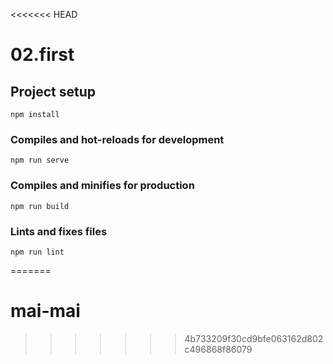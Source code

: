 <<<<<<< HEAD
# 02.first

## Project setup
```
npm install
```

### Compiles and hot-reloads for development
```
npm run serve
```

### Compiles and minifies for production
```
npm run build
```

### Lints and fixes files
```
npm run lint
```
=======
# mai-mai
>>>>>>> 4b733209f30cd9bfe063162d802c496868f86079
